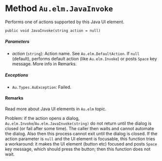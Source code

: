 # Method `Au.elm.JavaInvoke`

Performs one of actions supported by this Java UI element.

```
public void JavaInvoke(string action = null)
```

##### Parameters

- *action*  (`string`):
    Action name. See `Au.elm.DefaultAction`. If `null` (default), performs default action (like `Au.elm.Invoke`) or posts `Space` key message. More info in Remarks.

##### Exceptions

- `Au.Types.AuException`:
    Failed.

#### Remarks

Read more about Java UI elements in `Au.elm` topic.

Problem: if the action opens a dialog, `Au.elm.Invoke`/`Au.elm.JavaInvoke(string)` do not return until the dialog is closed (or fail after some time). The caller then waits and cannot automate the dialog. Also then this process cannot exit until the dialog is closed. If the action parameter is `null` and the UI element is focusable, this function tries a workaround: it makes the UI element (button etc) focused and posts `Space` key message, which should press the button; then this function does not wait.